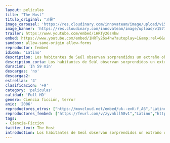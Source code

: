 ```yaml
---
layout: peliculas
title: "The Host"
titulo_original: "괴물"
image_carousel: 'https://res.cloudinary.com/innovateam/image/upload/v1577044961/host-min_ahblcd.jpg'
image_banner: 'https://res.cloudinary.com/innovateam/image/upload/v1577044962/the-host-movie-2006-min_mnyows.jpg'
trailer: https://www.youtube.com/embed/1HRTy26s4hw
embed: https://www.youtube.com/embed/1HRTy26s4hw?autoplay=1&amp;rel=0&amp;hd=1&border=0&wmode=opaque&enablejsapi=1&modestbranding=1&controls=1&showinfo=0
sandbox: allow-same-origin allow-forms
reproductor: fembed
idioma: 'Latino'
description: Los habitantes de Seúl observan sorprendidos un extraño objeto que cuelga de un puente sobre el río Han. El objeto es, en realidad, una monstruosa criatura mutante que al despertar devora a todo aquel que se cruza en su camino. En medio de tanto horror, la criatura mutante rapta a la hija del dueño de un quiosco que vive felizmente a la orilla del río. Mientras el ejército fracasa una y otra vez en sus intentos de destruir al monstruo, este hombrecillo anónimo y su familia intentan recuperar a su hija.
description_corta: Los habitantes de Seúl observan sorprendidos un extraño objeto que cuelga de un puente sobre el río Han. El objeto es, en realidad, una monstruosa criatura mutante que al despertar devora a todo aquel que se...
duracion: '1h 59 min'
descargas: 'no'
descargas2:
estrellas: '4'
clasificacion: '+9'
category: 'peliculas'
calidad: 'Full HD'
genero: Ciencia ficción, terror
anio: '2006'
reproductores_otros: ["https://movcloud.net/embed/uk--evK-f_A6","Latino","https://gdriveplayer.me/embed2.php?link=BzvKWM1V3KVmb9iUj1BErAi%252Fr8%252BfKr4wNxQbF9I4QxZdWVCiICj6u9ql5TB2bLq%252FxqPRBckLGEn3NRhNXE5uToIzJ%252FR8w8qlDEWRcPaCCi8oMLJQIeSrG07k1Gaexz0GXRcHl8CbnvOJWPH1eQLKW2uhtL33%252BDDAdY1mgRICGEH7ylgglsDN4lD9Y1ggALxDD9pCkvh6mT7HlVRsJFkd8n","Latino","https://mstream.website/pvcp2ezdw4t6","Latino"]
reproductores_fembed: ["https://feurl.com/v/zyvnkll58v1","Latino","https://feurl.com/v/36nqkamjgg2z168","Latino"]
tags:
- Ciencia-Ficcion
twitter_text: The Host
introduction: Los habitantes de Seúl observan sorprendidos un extraño objeto que cuelga de un puente sobre el río Han. El objeto es, en realidad, una monstruosa criatura mutante que al despertar devora a todo aquel que se
---
```



 







